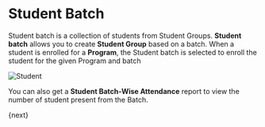 # Student Batch

Student batch is a collection of students from Student Groups. **Student batch** allows you to create **Student Group** based on a batch. When a student is enrolled for a **Program**, the Student batch is selected to enroll the student for the given Program and batch 

<img class="screenshot" alt="Student" src="/docs/assets/img/education/student/student-batch.gif">

You can also get a **Student Batch-Wise Attendance** report to view the number of student present from the Batch.


{next}
